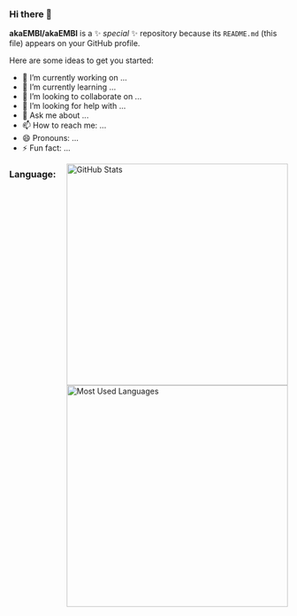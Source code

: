 ### Hi there 👋

**akaEMBI/akaEMBI** is a ✨ _special_ ✨ repository because its `README.md` (this file) appears on your GitHub profile.

Here are some ideas to get you started:

- 🔭 I’m currently working on ...
- 🌱 I’m currently learning ...
- 👯 I’m looking to collaborate on ...
- 🤔 I’m looking for help with ...
- 💬 Ask me about ...
- 📫 How to reach me: ...
- 😄 Pronouns: ...
- ⚡ Fun fact: ...

<a href="https://github.com/akaEMBI">
  <img src="https://github-readme-stats.vercel.app/api?username=akaEMBI&show_icons=true&theme=radical" alt="GitHub Stats" align="right" width="400px"/>
</a>

### Language:

<a href="https://github.com/akaEMBI">
  <img src="https://github-readme-stats.vercel.app/api/top-langs/?username=akaEMBI&layout=compact&show_icons=true&theme=radical" alt="Most Used Languages" align="right" width="400px" />
</a>
